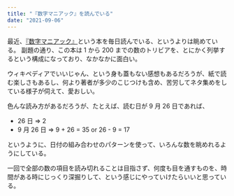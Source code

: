 ```yaml
---
title: "『数字マニアック』を読んでいる"
date: "2021-09-06"
---
```


最近、[『数字マニアック』](https://www.amazon.co.jp/%E6%95%B0%E5%AD%97%E3%83%9E%E3%83%8B%E3%82%A2%E3%83%83%E3%82%AF-1-200%E3%81%AE%E6%95%B0%E3%81%AB%E7%A7%98%E3%82%81%E3%82%89%E3%82%8C%E3%81%9F%E3%81%8A%E3%82%82%E3%81%97%E3%82%8D%E3%83%88%E3%83%AA%E3%83%93%E3%82%A2-Derrick-Niederman/dp/4759815724)という本を毎日読んでいる、というよりは眺めている。
副題の通り、この本は 1 から 200 までの数のトリビアを、とにかく列挙するという構成になっており、なかなかに面白い。

ウィキペディアでいいじゃん、という身も蓋もない感想もあるだろうが、紙で読む楽しさもあるし、何より著者が多少のこじつけも含め、苦労してネタ集めをしている様子が伺えて、愛おしい。

色んな読み方があるだろうが、たとえば、読む日が 9 月 26 日であれば、

- 26 日 => 2
- 9 月 26 日 => 9 + 26 = 35 or 26 - 9 = 17

というように、日付の組み合わせのパターンを使って、いろんな数を眺めれるようにしている。

一回で全部の数の項目を読み切れることは目指さず、何度も目を通すものを、時間がある時にじっくり深掘りして、という感じにやっていけたらいいと思っている。
